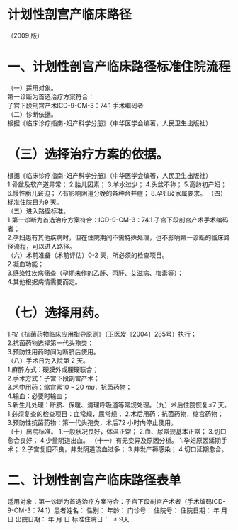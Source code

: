 # 计划性剖宫产临床路径  
（2009 版）  
# 一、计划性剖宫产临床路径标准住院流程  
（一）适用对象。  
第一诊断为首选治疗方案符合：  
子宫下段剖宫产术ICD-9-CM-3：74.1 手术编码者  
（二）诊断依据。  
根据《临床诊疗指南-妇产科学分册》（中华医学会编著，人民卫生出版社）  
# （三）选择治疗方案的依据。  
根据《临床诊疗指南-妇产科学分册》（中华医学会编著，人民卫生出版社）  
1.骨盆及软产道异常； 2.胎儿因素； 3.羊水过少； 4.头盆不称； 5.高龄初产妇； 6.慢性胎儿窘迫； 7.有影响阴道分娩的各种合并症； 8.孕妇及家属要求。 （四）标准住院日为9 天。  
（五）进入路径标准。  
1.第一诊断为首选治疗方案符合：ICD-9-CM-3：74.1 子宫下段剖宫产术手术编码者；  
2.孕妇患有其他疾病时，但在住院期间不需特殊处理，也不影响第一诊断的临床路径流程，可以进入路径。  
（六）术前准备（术前评估）0-2 天，所必须的检查项目。  
2.凝血功能；  
3.感染性疾病筛查（孕期未作的乙肝、丙肝、艾滋病、梅毒等）；  
4.其他根据病情需要而定。  
# （七）选择用药。  
1.按《抗菌药物临床应用指导原则》（卫医发〔2004〕285号）执行；  
2.抗菌药物选择第一代头孢类；  
3.预防性用药时间为断脐后使用。  
（八）手术日为入院第 2 天。  
1.麻醉方式：硬膜外或腰硬联合；  
2.手术方式：子宫下段剖宫产术；  
3.术中用药：缩宫素$10{-}20~mu$，抗菌药物；  
4.输血：必要时输血；  
5.新生儿处理：断脐、保暖、清理呼吸道等常规处理。（九）术后住院恢复$\leqslant\!7$ 天。 1.必须复查的检查项目：血常规，尿常规； 2.术后用药：抗菌药物，缩宫药物；  
3.预防性抗菌药物：第一代头孢类，术后72 小时内停止使用。  
（十）出院标准。 1.一般状况良好，体温正常； 2.血、尿常规基本正常； 3.切口愈合良好； 4.少量阴道出血。 （十一）有无变异及原因分析。 1.孕妇原因延期手术； 2.子宫复旧不良，并发阴道流血过多； 3.并发产褥感染； 4.切口延期愈合。  
# 二、计划性剖宫产临床路径表单  
适用对象：第一诊断为首选治疗方案符合：子宫下段剖宫产术者（手术编码ICD-9-CM-3：74.1）患者姓名：               性别：    年龄：    门诊号：    住院号：            住院日期：   年  月  日     出院日期：   年   月  日     标准住院日： ${\leqslant}9$天  
